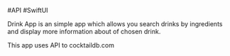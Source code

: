 #API #SwiftUI

Drink App is an simple app which allows you
search drinks by ingredients and display more
information about of chosen drink. 

This app uses API to cocktaildb.com
